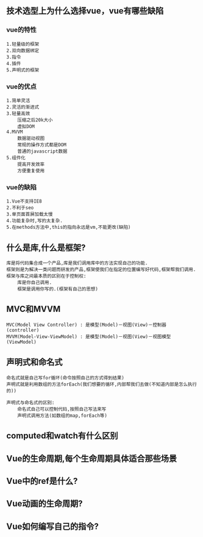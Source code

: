 ## 技术选型上为什么选择vue，vue有哪些缺陷
### vue的特性
```
1.轻量级的框架
2.双向数据绑定
3.指令
4.插件
5.声明式的框架
```

### vue的优点
```
1.简单灵活
2.灵活的渐进式
3.轻量高效
	压缩之后20k大小
	虚拟DOM
4.MVVM
	数据驱动视图
	常规的操作方式都是DOM
	普通的javascript数据
5.组件化
	提高开发效率
	方便重复使用
```
### vue的缺陷
```
1.Vue不支持IE8
2.不利于seo
3.单页面首屏加载太慢
4.功能复杂时,写的太复杂.
5.在methods方法中,this的指向永远是vm,不能更改(缺陷)
```

## 什么是库,什么是框架?
```
库是将代码集合成一个产品,库是我们调用库中的方法实现自己的功能.
框架则是为解决一类问题而研发的产品,框架使我们在指定的位置编写好代码,框架帮我们调用.
框架与库之间最本质的区别在于控制权:
	库是你自己调用.
	框架是调用你写的.(框架有自己的思想)
```


## MVC和MVVM
```
MVC(Model View Controller) : 是模型(Model)－视图(View)－控制器(controller)
MVVM(Model-View-ViewModel) : 是模型(Model)－视图(View)－视图模型(ViewModel)

```


## 声明式和命名式
```
命名式就是自己写for循环(命令按照自己的方式得到结果)
声明式就是利用数组的方法forEach(我们想要的循环,内部帮我们去做(不知道内部是怎么执行的))

声明式与命名式的区别:
	命名式自己可以控制代码,按照自己写法来写
	声明式调用方法(如数组的map,forEach等)
```




## computed和watch有什么区别

## Vue的生命周期,每个生命周期具体适合那些场景

## Vue中的ref是什么?

## Vue动画的生命周期?

## Vue如何编写自己的指令?



























